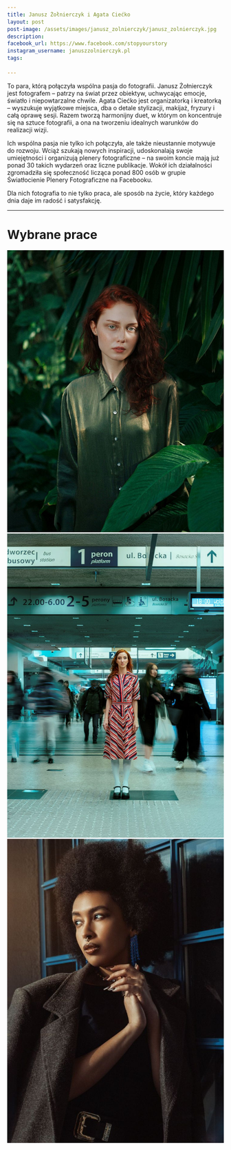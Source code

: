 ```yaml
---
title: Janusz Żołnierczyk i Agata Ciećko
layout: post
post-image: /assets/images/janusz_zolnierczyk/janusz_zolnierczyk.jpg
description: 
facebook_url: https://www.facebook.com/stopyourstory
instagram_username: januszzolnierczyk.pl
tags:

---
```


To para, którą połączyła wspólna pasja do fotografii. Janusz Żołnierczyk jest fotografem – patrzy na świat przez obiektyw, uchwycając emocje, światło i niepowtarzalne chwile. Agata Ciećko jest organizatorką i kreatorką – wyszukuje wyjątkowe miejsca, dba o detale stylizacji, makijaż, fryzury i całą oprawę sesji. Razem tworzą harmonijny duet, w którym on koncentruje się na sztuce fotografii, a ona na tworzeniu idealnych warunków do realizacji wizji.

Ich wspólna pasja nie tylko ich połączyła, ale także nieustannie motywuje do rozwoju. Wciąż szukają nowych inspiracji, udoskonalają swoje umiejętności i organizują plenery fotograficzne – na swoim koncie mają już ponad 30 takich wydarzeń oraz liczne publikacje. Wokół ich działalności zgromadziła się społeczność licząca ponad 800 osób w grupie Światłocienie Plenery Fotograficzne na Facebooku.

Dla nich fotografia to nie tylko praca, ale sposób na życie, który każdego dnia daje im radość i satysfakcję.

---

# Wybrane prace

![1](/assets/images/janusz_zolnierczyk/1.jpg)
![2](/assets/images/janusz_zolnierczyk/2.jpg)
![3](/assets/images/janusz_zolnierczyk/3.jpg)



